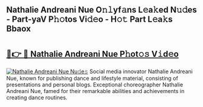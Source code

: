 ## Nathalie Andreani Nue O𝚗𝚕yf𝚊ns L𝚎a𝚔ed N𝚞𝚍es - Part-yaV P𝚑𝚘tos Vi𝚍𝚎o - H𝚘𝚝 Part L𝚎a𝚔s Bbaox

# <h2><a href="http://kfdrflp.oniu.top/?m=Nathalie+Andreani+Nue">🔗👉 🔴 Nathalie Andreani Nue P𝚑ot𝚘𝚜 V𝚒d𝚎o</a></h2>

[![Nathalie Andreani Nue Nu𝚍e𝚜](https://i.imgur.com/0qMVB7G.gif)](http://kfdrflp.oniu.top/?m=Nathalie+Andreani+Nue)
Social media innovator Nathalie Andreani Nue, known for publishing dance and lifestyle material, consisting of presentations and personal blogs. Exceptional choreographer Nathalie Andreani Nue, famed for their remarkable abilities and achievements in creating dance routines.  
